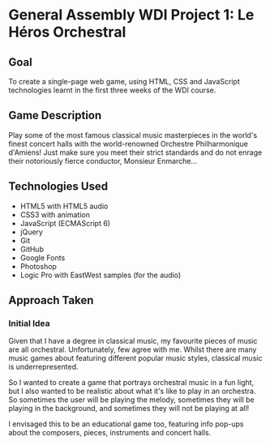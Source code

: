 # General Assembly WDI Project 1: Le Héros Orchestral

## Goal
To create a single-page web game, using HTML, CSS and JavaScript technologies learnt in the first three weeks of the WDI course.

## Game Description
Play some of the most famous classical music masterpieces in the world's finest concert halls with the world-renowned Orchestre Philharmonique d'Amiens! Just make sure you meet their strict standards and do not enrage their notoriously fierce conductor, Monsieur Enmarche...

## Technologies Used
* HTML5 with HTML5 audio
* CSS3 with animation
* JavaScript (ECMAScript 6)
* jQuery
* Git
* GitHub
* Google Fonts
* Photoshop
* Logic Pro with EastWest samples (for the audio)

## Approach Taken

### Initial Idea
Given that I have a degree in classical music, my favourite pieces of music are all orchestral. Unfortunately, few agree with me. Whilst there are many music games about featuring different popular music styles, classical music is underrepresented.

So I wanted to create a game that portrays orchestral music in a fun light, but I also wanted to be realistic about what it's like to play in an orchestra. So sometimes the user will be playing the melody, sometimes they will be playing in the background, and sometimes they will not be playing at all!

I envisaged this to be an educational game too, featuring info pop-ups about the composers, pieces, instruments and concert halls.
